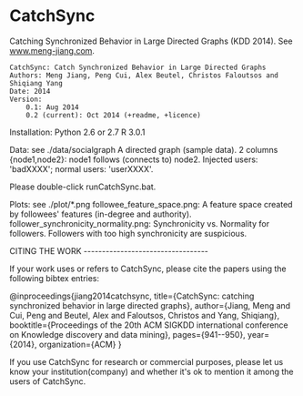 CatchSync
=========

Catching Synchronized Behavior in Large Directed Graphs (KDD 2014). See www.meng-jiang.com.

    CatchSync: Catch Synchronized Behavior in Large Directed Graphs
    Authors: Meng Jiang, Peng Cui, Alex Beutel, Christos Faloutsos and Shiqiang Yang
    Date: 2014
	Version:
		0.1: Aug 2014
		0.2 (current): Oct 2014 (+readme, +licence)

Installation:
	Python 2.6 or 2.7
	R 3.0.1

Data: see ./data/socialgraph
	A directed graph (sample data). 2 columns {node1,node2}: node1 follows (connects to) node2.
	Injected users: 'badXXXX'; normal users: 'userXXXX'.

Please double-click runCatchSync.bat.

Plots: see ./plot/*.png
followee_feature_space.png: A feature space created by followees' features (in-degree and authority).
follower_synchronicity_normality.png: Synchronicity vs. Normality for followers. Followers with too
	high synchronicity are suspicious.

CITING THE WORK ----------------------------------

If your work uses or refers to CatchSync, please cite the papers using the following bibtex entries:

@inproceedings{jiang2014catchsync,
  title={CatchSync: catching synchronized behavior in large directed graphs},
  author={Jiang, Meng and Cui, Peng and Beutel, Alex and Faloutsos, Christos and Yang, Shiqiang},
  booktitle={Proceedings of the 20th ACM SIGKDD international conference on Knowledge discovery and data mining},
  pages={941--950},
  year={2014},
  organization={ACM}
}


If you use CatchSync for research or commercial purposes, please let us know
your institution(company) and whether it's ok to mention it among the users of CatchSync.
